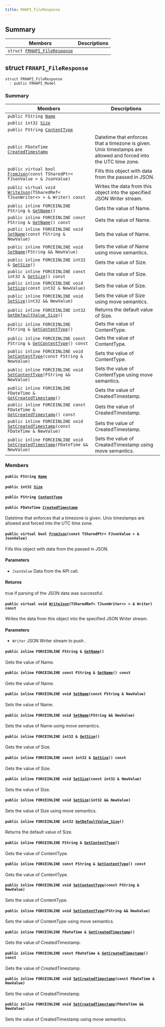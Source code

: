 ```yaml
---
title: RHAPI_FileResponse
---
```


## Summary

 Members                        | Descriptions                                
--------------------------------|---------------------------------------------
`struct `[`FRHAPI_FileResponse`](#structFRHAPI__FileResponse) | 

## struct `FRHAPI_FileResponse` <a id="structFRHAPI__FileResponse"></a>

```
struct FRHAPI_FileResponse
  : public FRHAPI_Model
```

### Summary

 Members                        | Descriptions                                
--------------------------------|---------------------------------------------
`public FString `[`Name`](#structFRHAPI__FileResponse_1a435d253c1dedbfea366457c8eee9aca9) | 
`public int32 `[`Size`](#structFRHAPI__FileResponse_1a5bad6f39bc7893caf0eb5e7b834bcef3) | 
`public FString `[`ContentType`](#structFRHAPI__FileResponse_1a5a3fc5a9ae9529bcec5a87b01178bd3e) | 
`public FDateTime `[`CreatedTimestamp`](#structFRHAPI__FileResponse_1ae862f97e31ca9b769a5b3b1c1e104fdd) | Datetime that enforces that a timezone is given. Unix timestamps are allowed and forced into the UTC time zone.
`public virtual bool `[`FromJson`](#structFRHAPI__FileResponse_1a0e24bb57749f3c550d17c9711324bd93)`(const TSharedPtr< FJsonValue > & JsonValue)` | Fills this object with data from the passed in JSON.
`public virtual void `[`WriteJson`](#structFRHAPI__FileResponse_1a34592519bfb52c8c3cb0181c03b88247)`(TSharedRef< TJsonWriter<> > & Writer) const` | Writes the data from this object into the specified JSON Writer stream.
`public inline FORCEINLINE FString & `[`GetName`](#structFRHAPI__FileResponse_1afa4e6b7522acec77a711707b650e4ca5)`()` | Gets the value of Name.
`public inline FORCEINLINE const FString & `[`GetName`](#structFRHAPI__FileResponse_1a1a946df10aa6428e6ec9c868aee2b6ed)`() const` | Gets the value of Name.
`public inline FORCEINLINE void `[`SetName`](#structFRHAPI__FileResponse_1a3cc1a8b3cc6b550c1f215c729ca8397a)`(const FString & NewValue)` | Sets the value of Name.
`public inline FORCEINLINE void `[`SetName`](#structFRHAPI__FileResponse_1ad1fb028b465e25e310ed719db6ff5a39)`(FString && NewValue)` | Sets the value of Name using move semantics.
`public inline FORCEINLINE int32 & `[`GetSize`](#structFRHAPI__FileResponse_1a7976f6987a87f301771aba81a7bf6584)`()` | Gets the value of Size.
`public inline FORCEINLINE const int32 & `[`GetSize`](#structFRHAPI__FileResponse_1a95cadfdc27dd0cef8d3a03da06990629)`() const` | Gets the value of Size.
`public inline FORCEINLINE void `[`SetSize`](#structFRHAPI__FileResponse_1a5124a19f8b94825247c9315d3660fc4f)`(const int32 & NewValue)` | Sets the value of Size.
`public inline FORCEINLINE void `[`SetSize`](#structFRHAPI__FileResponse_1adcbc0f15d6148ba09afbdf8b4654cb78)`(int32 && NewValue)` | Sets the value of Size using move semantics.
`public inline FORCEINLINE int32 `[`GetDefaultValue_Size`](#structFRHAPI__FileResponse_1a9b1456c916d859e19b81f4c2f2acf454)`()` | Returns the default value of Size.
`public inline FORCEINLINE FString & `[`GetContentType`](#structFRHAPI__FileResponse_1a3a427f4523a5a12270c9aa5b0c20a10a)`()` | Gets the value of ContentType.
`public inline FORCEINLINE const FString & `[`GetContentType`](#structFRHAPI__FileResponse_1a656c3b475963d6a33192b0b303985458)`() const` | Gets the value of ContentType.
`public inline FORCEINLINE void `[`SetContentType`](#structFRHAPI__FileResponse_1aa4c0b9a9e9cffd73898ca1dabc7201de)`(const FString & NewValue)` | Sets the value of ContentType.
`public inline FORCEINLINE void `[`SetContentType`](#structFRHAPI__FileResponse_1aaaebb04dac18c1f838692d2cbe95e617)`(FString && NewValue)` | Sets the value of ContentType using move semantics.
`public inline FORCEINLINE FDateTime & `[`GetCreatedTimestamp`](#structFRHAPI__FileResponse_1aeaa3cd2c11af688e1d52a7b99ec533c0)`()` | Gets the value of CreatedTimestamp.
`public inline FORCEINLINE const FDateTime & `[`GetCreatedTimestamp`](#structFRHAPI__FileResponse_1a09b5bc6c50498f99cdae12df30ae4d83)`() const` | Gets the value of CreatedTimestamp.
`public inline FORCEINLINE void `[`SetCreatedTimestamp`](#structFRHAPI__FileResponse_1acaf263e855f946baabf768128deb62dc)`(const FDateTime & NewValue)` | Sets the value of CreatedTimestamp.
`public inline FORCEINLINE void `[`SetCreatedTimestamp`](#structFRHAPI__FileResponse_1a9e47445784a1bf6176bf87947f09f547)`(FDateTime && NewValue)` | Sets the value of CreatedTimestamp using move semantics.

### Members

#### `public FString `[`Name`](#structFRHAPI__FileResponse_1a435d253c1dedbfea366457c8eee9aca9) <a id="structFRHAPI__FileResponse_1a435d253c1dedbfea366457c8eee9aca9"></a>

#### `public int32 `[`Size`](#structFRHAPI__FileResponse_1a5bad6f39bc7893caf0eb5e7b834bcef3) <a id="structFRHAPI__FileResponse_1a5bad6f39bc7893caf0eb5e7b834bcef3"></a>

#### `public FString `[`ContentType`](#structFRHAPI__FileResponse_1a5a3fc5a9ae9529bcec5a87b01178bd3e) <a id="structFRHAPI__FileResponse_1a5a3fc5a9ae9529bcec5a87b01178bd3e"></a>

#### `public FDateTime `[`CreatedTimestamp`](#structFRHAPI__FileResponse_1ae862f97e31ca9b769a5b3b1c1e104fdd) <a id="structFRHAPI__FileResponse_1ae862f97e31ca9b769a5b3b1c1e104fdd"></a>

Datetime that enforces that a timezone is given. Unix timestamps are allowed and forced into the UTC time zone.

#### `public virtual bool `[`FromJson`](#structFRHAPI__FileResponse_1a0e24bb57749f3c550d17c9711324bd93)`(const TSharedPtr< FJsonValue > & JsonValue)` <a id="structFRHAPI__FileResponse_1a0e24bb57749f3c550d17c9711324bd93"></a>

Fills this object with data from the passed in JSON.

#### Parameters
* `JsonValue` Data from the API call.

#### Returns
true if parsing of the JSON data was successful.

#### `public virtual void `[`WriteJson`](#structFRHAPI__FileResponse_1a34592519bfb52c8c3cb0181c03b88247)`(TSharedRef< TJsonWriter<> > & Writer) const` <a id="structFRHAPI__FileResponse_1a34592519bfb52c8c3cb0181c03b88247"></a>

Writes the data from this object into the specified JSON Writer stream.

#### Parameters
* `Writer` JSON Writer stream to push .

#### `public inline FORCEINLINE FString & `[`GetName`](#structFRHAPI__FileResponse_1afa4e6b7522acec77a711707b650e4ca5)`()` <a id="structFRHAPI__FileResponse_1afa4e6b7522acec77a711707b650e4ca5"></a>

Gets the value of Name.

#### `public inline FORCEINLINE const FString & `[`GetName`](#structFRHAPI__FileResponse_1a1a946df10aa6428e6ec9c868aee2b6ed)`() const` <a id="structFRHAPI__FileResponse_1a1a946df10aa6428e6ec9c868aee2b6ed"></a>

Gets the value of Name.

#### `public inline FORCEINLINE void `[`SetName`](#structFRHAPI__FileResponse_1a3cc1a8b3cc6b550c1f215c729ca8397a)`(const FString & NewValue)` <a id="structFRHAPI__FileResponse_1a3cc1a8b3cc6b550c1f215c729ca8397a"></a>

Sets the value of Name.

#### `public inline FORCEINLINE void `[`SetName`](#structFRHAPI__FileResponse_1ad1fb028b465e25e310ed719db6ff5a39)`(FString && NewValue)` <a id="structFRHAPI__FileResponse_1ad1fb028b465e25e310ed719db6ff5a39"></a>

Sets the value of Name using move semantics.

#### `public inline FORCEINLINE int32 & `[`GetSize`](#structFRHAPI__FileResponse_1a7976f6987a87f301771aba81a7bf6584)`()` <a id="structFRHAPI__FileResponse_1a7976f6987a87f301771aba81a7bf6584"></a>

Gets the value of Size.

#### `public inline FORCEINLINE const int32 & `[`GetSize`](#structFRHAPI__FileResponse_1a95cadfdc27dd0cef8d3a03da06990629)`() const` <a id="structFRHAPI__FileResponse_1a95cadfdc27dd0cef8d3a03da06990629"></a>

Gets the value of Size.

#### `public inline FORCEINLINE void `[`SetSize`](#structFRHAPI__FileResponse_1a5124a19f8b94825247c9315d3660fc4f)`(const int32 & NewValue)` <a id="structFRHAPI__FileResponse_1a5124a19f8b94825247c9315d3660fc4f"></a>

Sets the value of Size.

#### `public inline FORCEINLINE void `[`SetSize`](#structFRHAPI__FileResponse_1adcbc0f15d6148ba09afbdf8b4654cb78)`(int32 && NewValue)` <a id="structFRHAPI__FileResponse_1adcbc0f15d6148ba09afbdf8b4654cb78"></a>

Sets the value of Size using move semantics.

#### `public inline FORCEINLINE int32 `[`GetDefaultValue_Size`](#structFRHAPI__FileResponse_1a9b1456c916d859e19b81f4c2f2acf454)`()` <a id="structFRHAPI__FileResponse_1a9b1456c916d859e19b81f4c2f2acf454"></a>

Returns the default value of Size.

#### `public inline FORCEINLINE FString & `[`GetContentType`](#structFRHAPI__FileResponse_1a3a427f4523a5a12270c9aa5b0c20a10a)`()` <a id="structFRHAPI__FileResponse_1a3a427f4523a5a12270c9aa5b0c20a10a"></a>

Gets the value of ContentType.

#### `public inline FORCEINLINE const FString & `[`GetContentType`](#structFRHAPI__FileResponse_1a656c3b475963d6a33192b0b303985458)`() const` <a id="structFRHAPI__FileResponse_1a656c3b475963d6a33192b0b303985458"></a>

Gets the value of ContentType.

#### `public inline FORCEINLINE void `[`SetContentType`](#structFRHAPI__FileResponse_1aa4c0b9a9e9cffd73898ca1dabc7201de)`(const FString & NewValue)` <a id="structFRHAPI__FileResponse_1aa4c0b9a9e9cffd73898ca1dabc7201de"></a>

Sets the value of ContentType.

#### `public inline FORCEINLINE void `[`SetContentType`](#structFRHAPI__FileResponse_1aaaebb04dac18c1f838692d2cbe95e617)`(FString && NewValue)` <a id="structFRHAPI__FileResponse_1aaaebb04dac18c1f838692d2cbe95e617"></a>

Sets the value of ContentType using move semantics.

#### `public inline FORCEINLINE FDateTime & `[`GetCreatedTimestamp`](#structFRHAPI__FileResponse_1aeaa3cd2c11af688e1d52a7b99ec533c0)`()` <a id="structFRHAPI__FileResponse_1aeaa3cd2c11af688e1d52a7b99ec533c0"></a>

Gets the value of CreatedTimestamp.

#### `public inline FORCEINLINE const FDateTime & `[`GetCreatedTimestamp`](#structFRHAPI__FileResponse_1a09b5bc6c50498f99cdae12df30ae4d83)`() const` <a id="structFRHAPI__FileResponse_1a09b5bc6c50498f99cdae12df30ae4d83"></a>

Gets the value of CreatedTimestamp.

#### `public inline FORCEINLINE void `[`SetCreatedTimestamp`](#structFRHAPI__FileResponse_1acaf263e855f946baabf768128deb62dc)`(const FDateTime & NewValue)` <a id="structFRHAPI__FileResponse_1acaf263e855f946baabf768128deb62dc"></a>

Sets the value of CreatedTimestamp.

#### `public inline FORCEINLINE void `[`SetCreatedTimestamp`](#structFRHAPI__FileResponse_1a9e47445784a1bf6176bf87947f09f547)`(FDateTime && NewValue)` <a id="structFRHAPI__FileResponse_1a9e47445784a1bf6176bf87947f09f547"></a>

Sets the value of CreatedTimestamp using move semantics.

